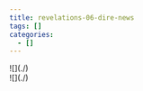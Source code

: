 ```yaml
---
title: revelations-06-dire-news
tags: []
categories:
  - []
---
```

<!-- more --><div class="embedded-image-left">![](./)</div><div class="embedded-image-right">![](./)</div>